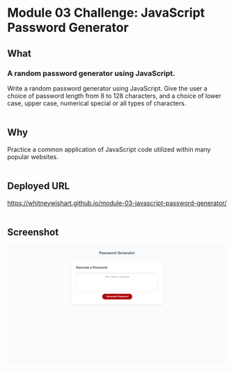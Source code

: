# Module 03 Challenge: JavaScript Password Generator

## What
### A random password generator using JavaScript. 
Write a random password generator using JavaScript. Give the user a choice of password length from 8 to 128 characters, and a choice of lower case, upper case, numerical special or all types of characters.<br><br>


## Why
Practice a common application of JavaScript code utilized within many popular websites.<br><br>


## Deployed URL
https://whitneywishart.github.io/module-03-javascript-password-generator/<br><br>


## Screenshot
<img src= "./assets/module-03-screenshot.png" width="650">


